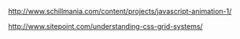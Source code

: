 http://www.schillmania.com/content/projects/javascript-animation-1/

http://www.sitepoint.com/understanding-css-grid-systems/
